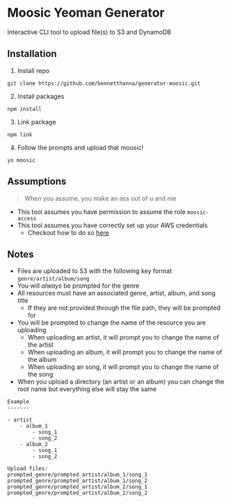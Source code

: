 # Moosic Yeoman Generator

Interactive CLI tool to upload file(s) to S3 and DynamoDB

## Installation

1. Install repo
```
git clone https://github.com/bennetthanna/generator-moosic.git
```

2. Install packages
```
npm install
```

3. Link package
```
npm link
```

4. Follow the prompts and upload that moosic!
```
yo moosic
```

## Assumptions

> When you assume, you make an ass out of u and me

- This tool assumes you have permission to assume the role `moosic-access`
- This tool assumes you have correctly set up your AWS credentials
    - Checkout how to do so [here](https://docs.aws.amazon.com/cli/latest/userguide/cli-chap-configure.html)

## Notes

- Files are uploaded to S3 with the following key format `genre/artist/album/song`
- You will _always_ be prompted for the genre
- All resources must have an associated genre, artist, album, and song title
	- If they are not provided through the file path, they will be prompted for
- You will be prompted to change the name of the resource you are uploading
	- When uploading an artist, it will prompt you to change the name of the artist
	- When uploading an album, it will prompt you to change the name of the album
	- When uploading an song, it will prompt you to change the name of the song
- When you upload a directory (an artist or an album) you can change the root name but everything else will stay the same

```
Example
-------

- artist
	- album_1
		- song_1
		- song_2
	- album_2
		- song_1
		- song_2

Upload files:
prompted_genre/prompted_artist/album_1/song_1
prompted_genre/prompted_artist/album_1/song_2
prompted_genre/prompted_artist/album_2/song_1
prompted_genre/prompted_artist/album_2/song_2

```
